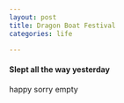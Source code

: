 ```yaml
---
layout: post
title: Dragon Boat Festival
categories: life

---
```

#### Slept all the way yesterday
happy sorry empty
